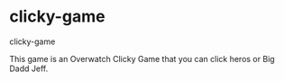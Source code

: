 # clicky-game
clicky-game

This game is an Overwatch Clicky Game that you can click heros or Big Dadd Jeff.
